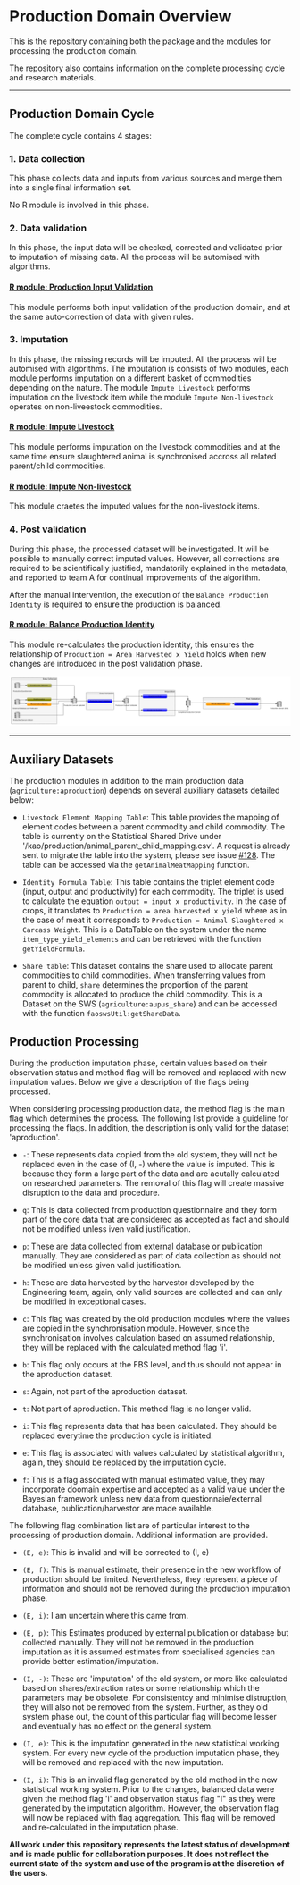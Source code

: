 # Production Domain Overview

This is the repository containing both the package and the modules for
processing the production domain.

The repository also contains information on the complete processing cycle and
research materials.

---

## Production Domain Cycle

The complete cycle contains 4 stages:

### 1. Data collection

This phase collects data and inputs from various sources and merge them into
a single final information set.

No R module is involved in this phase.

### 2. Data validation

In this phase, the input data will be checked, corrected and validated prior
to imputation of missing data. All the process will be automised with
algorithms.

#### [R module: Production Input Validation](https://github.com/SWS-Methodology/faoswsProduction/tree/master/modules/production_input_validation)

This module performs both input validation of the production domain, and at
the same auto-correction of data with given rules.


### 3. Imputation

In this phase, the missing records will be imputed. All the process will be
automised with algorithms. The imputation is consists of two modules, each
module performs imputation on a different basket of commodities depending on the
nature. The module `Impute Livestock` performs imputation on the livestock item
while the module `Impute Non-livestock` operates on non-liveestock commodities.

#### [R module: Impute Livestock](https://github.com/SWS-Methodology/faoswsProduction/tree/master/modules/impute_livestock)

This module performs imputation on the livestock commodities and at the same
time ensure slaughtered animal is synchronised accross all related
parent/child commodities.

#### [R module: Impute Non-livestock](https://github.com/SWS-Methodology/faoswsProduction/tree/master/modules/impute_non_livestock)

This module craetes the imputed values for the non-livestock items.

### 4. Post validation

During this phase, the processed dataset will be investigated. It will be
possible to manually correct imputed values. However, all corrections are
required to be scientifically justified, mandatorily explained in the metadata,
and reported to team A for continual improvements of the algorithm.

After the manual intervention, the execution of the `Balance Production
Identity` is required to ensure the production is balanced.

#### [R module: Balance Production Identity](https://github.com/SWS-Methodology/faoswsProduction/tree/master/modules/balance_production_identity)

This module re-calculates the production identity, this ensures the
relationship of `Production = Area Harvested x Yield` holds when new changes
are introduced in the post validation phase.

![Production Work Flow](production_workflow_horizontal.jpg?raw=true "Work Flow")

---

## Auxiliary Datasets

The production modules in addition to the main production data
(`agriculture:aproduction`) depends on several auxiliary datasets detailed
below:

* `Livestock Element Mapping Table`: This table provides the mapping of element
  codes between a parent commodity and child commodity. The table is currently
  on the Statistical Shared Drive under
  '/kao/production/animal_parent_child_mapping.csv'. A request is already sent
  to migrate the table into the system, please see issue
  [#128](https://github.com/SWS-Methodology/faoswsProduction/issues/128). The
  table can be accessed via the `getAnimalMeatMapping` function.

* `Identity Formula Table`: This table contains the triplet element code (input,
  output and productivity) for each commodity. The triplet is used to calculate
  the equation `output = input x productivity`. In the case of crops, it
  translates to `Production = area harvested x yield` where as in the case of
  meat it corresponds to `Production = Animal Slaughtered x Carcass Weight`.
  This is a DataTable on the system under the name `item_type_yield_elements`
  and can be retrieved with the function `getYieldFormula`.

* `Share table`: This dataset contains the share used to allocate parent
  commodities to child commodities. When transferring values from parent to
  child, `share` determines the proportion of the parent commodity is allocated
  to produce the child commodity. This is a Dataset on the SWS
  (`agriculture:aupus_share`) and can be accessed with the function
  `faoswsUtil:getShareData`.

## Production Processing

During the production imputation phase, certain values based on their
observation status and method flag will be removed and replaced with new
imputation values. Below we give a description of the flags being processed.

When considering processing production data, the method flag is the main flag
which determines the process. The following list provide a guideline for
processing the flags. In addition, the description is only valid for the dataset
'aproduction'.

* `-`: These represents data copied from the old system, they will not be replaced
   even in the case of (I, -) where the value is imputed. This is because they
   form a large part of the data and are acutally calculated on researched
   parameters. The removal of this flag will create massive disruption to the
   data and procedure.

* `q`: This is data collected from production questionnaire and they form part of
  the core data that are considered as accepted as fact and should not be
  modified unless iven valid justification.

* `p`: These are data collected from external database or publication manually.
  They are considered as part of data collection as should not be modified
  unless given valid justification.

* `h`: These are data harvested by the harvestor developed by the Engineering
  team, again, only valid sources are collected and can only be modified in
  exceptional cases.

* `c`: This flag was created by the old production modules where the values are
  copied in the synchronisation module. However, since the synchronisation
  involves calculation based on assumed relationship, they will be replaced with
  the calculated method flag 'i'.

* `b`: This flag only occurs at the FBS level, and thus should not appear in the
  aproduction dataset.

* `s`: Again, not part of the aproduction dataset.

* `t`: Not part of aproduction. This method flag is no longer valid.

* `i`: This flag represents data that has been calculated. They should be
  replaced everytime the production cycle is initiated.

* `e`: This flag is associated with values calculated by statistical algorithm,
  again, they should be replaced by the imputation cycle.

* `f`: This is a flag associated with manual estimated value, they may
  incorporate doomain expertise and accepted as a valid value under the Bayesian
  framework unless new data from questionnaie/external database,
  publication/harvestor are made available.

The following flag combination list are of particular interest to the processing
of production domain. Additional information are provided.


* `(E, e)`: This is invalid and will be corrected to (I, e)

* `(E, f)`: This is manual estimate, their presence in the new workflow of
            production should be limited. Nevertheless, they represent a piece
            of information and should not be removed during the production
            imputation phase.

* `(E, i)`: I am uncertain where this came from.

* `(E, p)`: This Estimates produced by external publication or database but
            collected manually. They will not be removed in the production
            imputation as it is assumed estimates from specialised agencies can
            provide better estimation/imputation.

* `(I, -)`: These are 'imputation' of the old system, or more like calculated
            based on shares/extraction rates or some relationship which the
            parameters may be obsolete. For consistentcy and minimise
            distruption, they will also not be removed from the system. Further,
            as they old system phase out, the count of this particular flag will
            become lesser and eventually has no effect on the general system.

* `(I, e)`: This is the imputation generated in the new statistical working
            system. For every new cycle of the production imputation phase, they
            will be removed and replaced with the new imputation.

* `(I, i)`: This is an invalid flag generated by the old method in the new
            statistical working system. Prior to the changes, balanced data were
            given the method flag 'i' and observation status flag "I" as they
            were generated by the imputation algorithm. However, the observation
            flag will now be replaced with flag aggregation. This flag will be
            removed and re-calculated in the imputation phase.

**All work under this repository represents the latest status of development and
   is made public for collaboration purposes. It does not reflect the current
   state of the system and use of the program is at the discretion of the
   users.**
